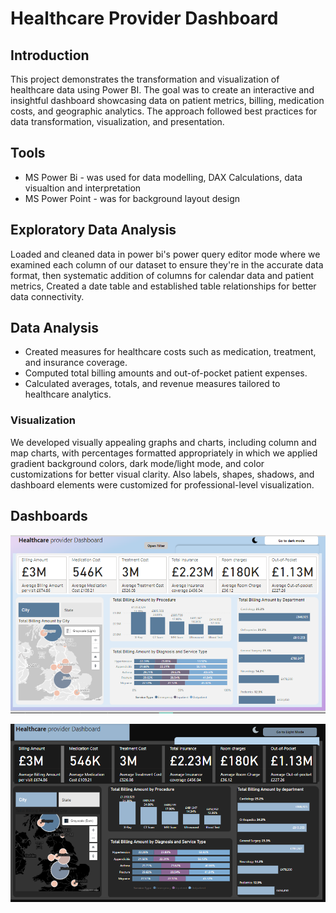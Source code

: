 # Healthcare Provider Dashboard

## Introduction
This project demonstrates the transformation and visualization of healthcare data using Power BI. The goal was to create an interactive and insightful dashboard showcasing data on patient metrics, billing, medication costs, and geographic analytics. The approach followed best practices for data transformation, visualization, and presentation.


## Tools
- MS Power Bi - was used for data modelling, DAX Calculations, data visualtion and interpretation
- MS Power Point - was for background layout design

## Exploratory Data Analysis
Loaded and cleaned data in power bi's power query editor mode where we examined each column of our dataset to ensure they're in the accurate data format, then systematic addition of columns for calendar data and patient metrics, Created a date table and established table relationships for better data connectivity.

## Data Analysis
- Created measures for healthcare costs such as medication, treatment, and insurance coverage. 
- Computed total billing amounts and out-of-pocket patient expenses. 
- Calculated averages, totals, and revenue measures tailored to healthcare analytics.
### Visualization 
We developed visually appealing graphs and charts, including column and map charts, with percentages formatted appropriately in which we applied gradient background colors, dark mode/light mode, and color customizations for better visual clarity. Also labels, shapes, shadows, and dashboard elements were customized for professional-level visualization.

## Dashboards

![Dashboard Light mode](https://github.com/Elson72/Healthcare-provider/blob/main/health%20dashboard%20white.png)

![Dashboard Dark mode](https://github.com/Elson72/Healthcare-provider/blob/main/healthcare%20dashboard%20dark.png)
